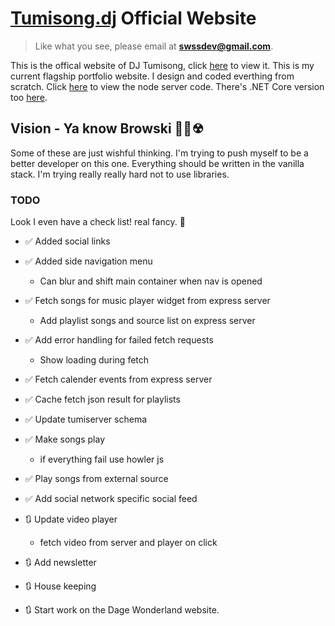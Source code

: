# **[Tumisong.dj](https://tumi.now.sh)** Official Website

> Like what you see, please email at **swssdev@gmail.com**.

This is the offical website of DJ Tumisong, click [here](https://tumi.now.sh) to view it.
This is my current flagship portfolio website. I design and coded everthing from scratch.
Click [here](https://github.com/swssr/exp-server) to view the node server code.
There's .NET Core version too [here](https://github.com/swssr/song-api).

## **Vision** - Ya know Browski 💯🐬☢

Some of these are just wishful thinking. I'm trying to push myself to be a better developer on this one.
Everything should be written in the vanilla stack. I'm trying really really hard not to use libraries.

### **TODO**

Look I even have a check list! real fancy. 🤵

* ✅ Added social links
* ✅ Added side navigation menu
  * Can blur and shift main container when nav is opened
* ✅ Fetch songs for music player widget from express server
  * Add playlist songs and source list on express server
* ✅ Add error handling for failed fetch requests
  * Show loading during fetch
* ✅ Fetch calender events from express server
* ✅ Cache fetch json result for playlists
* ✅ Update tumiserver schema
* ✅ Make songs play
  * if everything fail use howler js
* ✅ Play songs from external source
* ✅ Add social network specific social feed
* 🔃 Update video player
  * fetch video from server and player on click
* 🔃 Add newsletter
* 🔃 House keeping

* 🔃 Start work on the Dage Wonderland website.